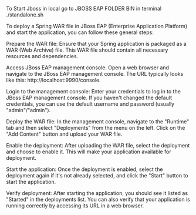 To Start Jboss in local go to JBOSS EAP FOLDER BIN in terminal ./standalone.sh


To deploy a Spring WAR file in JBoss EAP (Enterprise Application Platform) and start the application, you can follow these general steps:

Prepare the WAR file: Ensure that your Spring application is packaged as a WAR (Web Archive) file. This WAR file should contain all necessary resources and dependencies.

Access JBoss EAP management console: Open a web browser and navigate to the JBoss EAP management console. The URL typically looks like this: http://localhost:9990/console.

Login to the management console: Enter your credentials to log in to the JBoss EAP management console. If you haven't changed the default credentials, you can use the default username and password (usually "admin"/"admin").

Deploy the WAR file: In the management console, navigate to the "Runtime" tab and then select "Deployments" from the menu on the left. Click on the "Add Content" button and upload your WAR file.

Enable the deployment: After uploading the WAR file, select the deployment and choose to enable it. This will make your application available for deployment.

Start the application: Once the deployment is enabled, select the deployment again if it's not already selected, and click the "Start" button to start the application.

Verify deployment: After starting the application, you should see it listed as "Started" in the deployments list. You can also verify that your application is running correctly by accessing its URL in a web browser.
